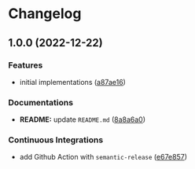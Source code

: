 # Changelog

## 1.0.0 (2022-12-22)


### Features

* initial implementations ([a87ae16](https://github.com/extra2000/datastruct-cpp/commit/a87ae16530e52ad2a9e1203273d5ede160a7be1b))


### Documentations

* **README:** update `README.md` ([8a8a6a0](https://github.com/extra2000/datastruct-cpp/commit/8a8a6a08197026190f6bf5c026af46df292e6ed3))


### Continuous Integrations

* add Github Action with `semantic-release` ([e67e857](https://github.com/extra2000/datastruct-cpp/commit/e67e8579b33c031d691aed953c651397ded41c06))
